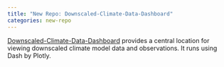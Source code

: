 ```yaml
---
title: "New Repo: Downscaled-Climate-Data-Dashboard"
categories: new-repo
---
```


[Downscaled-Climate-Data-Dashboard](https://github.com/LLNL/Downscaled-Climate-Data-Dashboard) provides a central location for viewing downscaled climate model data and observations. It runs using Dash by Plotly.
